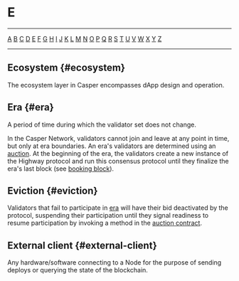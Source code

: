 # E

---

[A](A.md) [B](B.md) [C](C.md) [D](D.md) [E](E.md) [F](F.md) [G](G.md) [H](H.md) [I](I.md) [J](J.md) [K](K.md) [L](L.md) [M](M.md) [N](N.md) [O](O.md) [P](P.md) [Q](Q.md) [R](R.md) [S](S.md) [T](T.md) [U](U.md) [V](V.md) [W](W.md) [X](X.md) [Y](Y.md) [Z](Z.md)

---

## Ecosystem {#ecosystem}

The ecosystem layer in Casper encompasses dApp design and operation.

## Era {#era}

A period of time during which the validator set does not change.

In the Casper Network, validators cannot join and leave at any point in time, but only at era boundaries. An era's validators are determined using an [auction](A.md#auction). At the beginning of the era, the validators create a new instance of the Highway protocol and run this consensus protocol until they finalize the era's last block (see [booking block](B.md#booking-block)).

## Eviction {#eviction}

Validators that fail to participate in [era](E.md#era) will have their bid deactivated by the protocol, suspending their participation until they signal readiness to resume participation by invoking a method in the [auction contract](A.md#auction-contract).

## External client {#external-client}

Any hardware/software connecting to a Node for the purpose of sending deploys or querying the state of the blockchain.
